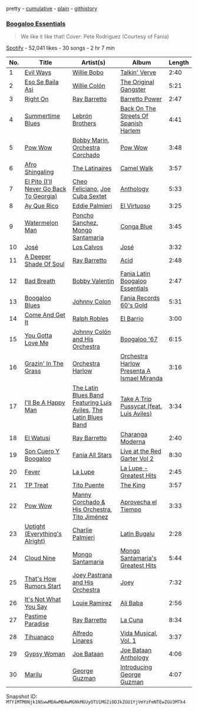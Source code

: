 pretty - [cumulative](/playlists/cumulative/37i9dQZF1DWYS4jYoOYXiN.md) - [plain](/playlists/plain/37i9dQZF1DWYS4jYoOYXiN) - [githistory](https://github.githistory.xyz/mackorone/spotify-playlist-archive/blob/main/playlists/plain/37i9dQZF1DWYS4jYoOYXiN)

### [Boogaloo Essentials](https://open.spotify.com/playlist/37i9dQZF1DWYS4jYoOYXiN)

> We like it like that! Cover: Pete Rodriguez \(Courtesy of Fania\)

[Spotify](https://open.spotify.com/user/spotify) - 52,041 likes - 30 songs - 2 hr 7 min

| No. | Title | Artist(s) | Album | Length |
|---|---|---|---|---|
| 1 | [Evil Ways](https://open.spotify.com/track/6LoiJXXZuZejbG6VjmjzA4) | [Willie Bobo](https://open.spotify.com/artist/74Dnr5flGLfLeyV85l0NUr) | [Talkin' Verve](https://open.spotify.com/album/5tUnjO8Xd6oEhQ0E8Kp6WU) | 2:40 |
| 2 | [Eso Se Baila Asi](https://open.spotify.com/track/71pNDcd8132efh1p56PwUP) | [Willie Colón](https://open.spotify.com/artist/7x5Slu7yTE5icZjNsc3OzW) | [The Original Gangster](https://open.spotify.com/album/0Csv84dozue6SsmJxp9t2Y) | 5:21 |
| 3 | [Right On](https://open.spotify.com/track/4V0PNNaNA9PgFC3zVlw8no) | [Ray Barretto](https://open.spotify.com/artist/2h4ndKS2vRWeFLpq8ARu0D) | [Barretto Power](https://open.spotify.com/album/5RxIBMJ5ZrQo1YmD1bk9k7) | 2:47 |
| 4 | [Summertime Blues](https://open.spotify.com/track/1e6jHVb4C6ehwXrMgqBk47) | [Lebrón Brothers](https://open.spotify.com/artist/3MeSOWo9ZSTe5Esf66uXam) | [Back On The Streets Of Spanish Harlem](https://open.spotify.com/album/3ea0oHYXJgewFJpRvH7iip) | 4:41 |
| 5 | [Pow Wow](https://open.spotify.com/track/33iZ7YZRt32eqtsRIEe7yj) | [Bobby Marin](https://open.spotify.com/artist/1M6SRxoB7bSY1M8WbwIeF3), [Orchestra Corchado](https://open.spotify.com/artist/1byeIsRSkUbfuvsT9iZMaW) | [Pow Wow](https://open.spotify.com/album/3JZjVes4oar3ZOF3EmToMx) | 3:48 |
| 6 | [Afro Shingaling](https://open.spotify.com/track/3DkeQ5mpbIPGBuGQ4DAcXg) | [The Latinaires](https://open.spotify.com/artist/4sTXPMY0WxaeBKN4HAXLIj) | [Camel Walk](https://open.spotify.com/album/3EhyH1sdQKmnNSd3YJzEFG) | 3:57 |
| 7 | [El Pito \(I'll Never Go Back To Georgia\)](https://open.spotify.com/track/4urZ7xOhe9Ss1Yi2t9a9NY) | [Cheo Feliciano](https://open.spotify.com/artist/1Ypa8o8muvDcgOt1YYtcOC), [Joe Cuba Sextet](https://open.spotify.com/artist/7glnjTMVq4r8iNugFbuIqj) | [Anthology](https://open.spotify.com/album/3ukST4dz4n39IwgDiFTk8x) | 5:33 |
| 8 | [Ay Que Rico](https://open.spotify.com/track/3BlTWnOYhEitWEEuoExGQq) | [Eddie Palmieri](https://open.spotify.com/artist/2VviFtXYreO6Zn9n8Ibk6C) | [El Virtuoso](https://open.spotify.com/album/0dXASdxVKVkeHjrAnVgDdX) | 3:25 |
| 9 | [Watermelon Man](https://open.spotify.com/track/5ZCHcxVW3vMPzJMTW9wBpc) | [Poncho Sanchez](https://open.spotify.com/artist/7wIvJyLDNfkgdKFVxJl5tL), [Mongo Santamaria](https://open.spotify.com/artist/2oVwztjpHpJlAvlVVuqVa0) | [Conga Blue](https://open.spotify.com/album/07nnA2Zlxl32A0CIB2qxlf) | 3:45 |
| 10 | [José](https://open.spotify.com/track/7yMjkYSTGoqFPsMYd8qi2Q) | [Los Calvos](https://open.spotify.com/artist/7EysVBxbAXcaVkrvgZ3a2z) | [José](https://open.spotify.com/album/2cGi5V4SM4khnF43D3NOnC) | 3:32 |
| 11 | [A Deeper Shade Of Soul](https://open.spotify.com/track/3IdSUJXeJ2stlXftRNOh2e) | [Ray Barretto](https://open.spotify.com/artist/2h4ndKS2vRWeFLpq8ARu0D) | [Acid](https://open.spotify.com/album/0RpE6Nz3Cyb7gx2CpC5dJn) | 2:48 |
| 12 | [Bad Breath](https://open.spotify.com/track/50PULwtJCTv0EjRsP27MDt) | [Bobby Valentin](https://open.spotify.com/artist/7nJ3uKCT4lPwDJSRZzBlss) | [Fania Latin Boogaloo Essentials](https://open.spotify.com/album/4J4m1XPyozIy8TDn1zxXKg) | 2:47 |
| 13 | [Boogaloo Blues](https://open.spotify.com/track/7wLdPTpjA6xOluKGOFBrmR) | [Johnny Colon](https://open.spotify.com/artist/4IQvRKcRuA2mzB6lc2E5Pm) | [Fania Records 60's Gold](https://open.spotify.com/album/2bfg6X6O2NlWNlvCHqsD8h) | 5:31 |
| 14 | [Come And Get It](https://open.spotify.com/track/647gi4v4E8zPT0GdiR8MxL) | [Ralph Robles](https://open.spotify.com/artist/6zIVmHQtPA9i2eZRDtWqjV) | [El Barrio](https://open.spotify.com/album/4xGW5NEUTOgeqvYoOCCD0k) | 3:00 |
| 15 | [You Gotta Love Me](https://open.spotify.com/track/2G0CLkfLw9TSsKQbnp3aqu) | [Johnny Colón and His Orchestra](https://open.spotify.com/artist/4yUkSaJEuOaiXGsw0NwIyD) | [Boogaloo '67](https://open.spotify.com/album/1x7WB2bsSYqHHfIQ7NeNyD) | 6:15 |
| 16 | [Grazin' In The Grass](https://open.spotify.com/track/039Mx8o4AA0xbVsd99L8FV) | [Orchestra Harlow](https://open.spotify.com/artist/6JW9UcNPmjUsybgF1WFdkR) | [Orchestra Harlow Presenta A Ismael Miranda](https://open.spotify.com/album/1vjHbuMmbI5zhLuN0eabmW) | 3:16 |
| 17 | [I'll Be A Happy Man](https://open.spotify.com/track/2P5nMi24nyYcd7roZt5HDK) | [The Latin Blues Band Featuring Luis Aviles](https://open.spotify.com/artist/5QnFEYXvvMgy6Skex2yNdM), [The Latin Blues Band](https://open.spotify.com/artist/6tSbjpTvszMPhHGOFvrW2W) | [Take A Trip Pussycat \(feat\. Luis Aviles\)](https://open.spotify.com/album/6MlF1GxkWZWvqxiz5QrdDJ) | 3:34 |
| 18 | [El Watusi](https://open.spotify.com/track/5jK21S6FXKQqjlK4vTBiMd) | [Ray Barretto](https://open.spotify.com/artist/2h4ndKS2vRWeFLpq8ARu0D) | [Charanga Moderna](https://open.spotify.com/album/5uYeVU8weEJgTFLblDuHFf) | 2:40 |
| 19 | [Son Cuero Y Boogaloo](https://open.spotify.com/track/3yGmOWLc5eScSOv84vs6dm) | [Fania All Stars](https://open.spotify.com/artist/1OdyhpUABf8avaZ9r8nI1u) | [Live at the Red Garter Vol 2](https://open.spotify.com/album/6D8lBJUjjeDz6ZhkhZlKCS) | 8:30 |
| 20 | [Fever](https://open.spotify.com/track/78RPkU9Tb9mc3CrT1b4Uxt) | [La Lupe](https://open.spotify.com/artist/5YR49Hzg7h990JxfXuxm3a) | [La Lupe \- Greatest Hits](https://open.spotify.com/album/03MZq6wqB3UwHpLa5kmCHJ) | 2:45 |
| 21 | [TP Treat](https://open.spotify.com/track/3trVLunsgJ5zojYzNMIg66) | [Tito Puente](https://open.spotify.com/artist/6SPpCqM8gOzrtICAxN5NuX) | [The King](https://open.spotify.com/album/2GIc0Slt2YBCnPsonsUP9O) | 3:57 |
| 22 | [Pow Wow](https://open.spotify.com/track/4BH7lDLLzKPGsF8cmt7p13) | [Manny Corchado & His Orchestra](https://open.spotify.com/artist/2pcuaTPFg6uZVSItPyitfg), [Tito Jiménez](https://open.spotify.com/artist/6x9fpanAwuhr976XEB5IiY) | [Aprovecha el Tiempo](https://open.spotify.com/album/4BaWqzO241fwSJQ1GgUFRP) | 3:33 |
| 23 | [Uptight \(Everything's Alright\)](https://open.spotify.com/track/4okBgDaUxKi8bNihP3PYSK) | [Charlie Palmieri](https://open.spotify.com/artist/1qNctKAgK8LDV3agmP8ukS) | [Latin Bugalu](https://open.spotify.com/album/16HyMNJ8doPkWJLQZvKmMH) | 2:28 |
| 24 | [Cloud Nine](https://open.spotify.com/track/7CRJV0qUMAxftqySiPazpK) | [Mongo Santamaria](https://open.spotify.com/artist/2oVwztjpHpJlAvlVVuqVa0) | [Mongo Santamaria's Greatest Hits](https://open.spotify.com/album/0iAuAgfu3aba2ebIBJ63P7) | 5:44 |
| 25 | [That's How Rumors Start](https://open.spotify.com/track/4HbyfigTHGdBuBaD1GsmKe) | [Joey Pastrana and His Orchestra](https://open.spotify.com/artist/0mWQOAjoHzqSNxwbGg4tf2) | [Joey](https://open.spotify.com/album/4I6Y0n7bB7op6vgT9YfW3R) | 7:32 |
| 26 | [It's Not What You Say](https://open.spotify.com/track/2e5coCHCulu84SddM2ripp) | [Louie Ramirez](https://open.spotify.com/artist/3ZRoChGFOnnQgeTiMo0o8L) | [Ali Baba](https://open.spotify.com/album/4Snlez56Y9rfE7M8cvrO8T) | 2:56 |
| 27 | [Pastime Paradise](https://open.spotify.com/track/36LpijZOR2wl2hGmVL1EN0) | [Ray Barretto](https://open.spotify.com/artist/2h4ndKS2vRWeFLpq8ARu0D) | [La Cuna](https://open.spotify.com/album/3vcEuGjhuMh3BKNWYBFFqy) | 8:34 |
| 28 | [Tihuanaco](https://open.spotify.com/track/0w1Zn7sPlkIbA9RZ1aLkgF) | [Alfredo Linares](https://open.spotify.com/artist/69cQFJ1QUMfKbGBygF0YCd) | [Vida Musical, Vol\. 1](https://open.spotify.com/album/4R5CqQ6zcAtkWcLua3mFW9) | 3:37 |
| 29 | [Gypsy Woman](https://open.spotify.com/track/2cTqYG1rtwmpiXvhIuTQFY) | [Joe Bataan](https://open.spotify.com/artist/7ME0heqob2B32S9ofWhOyU) | [Joe Bataan Anthology](https://open.spotify.com/album/4WdHyWjaXFd1dLFb6BlEPv) | 4:06 |
| 30 | [Marilu](https://open.spotify.com/track/65BjrUvYlKkptBynsmDC8K) | [George Guzman](https://open.spotify.com/artist/7wXX02Lo0mPh4IWhNCUmTL) | [Introducing George Guzman](https://open.spotify.com/album/1QqR4HsQos027cjTJC5MBM) | 4:07 |

Snapshot ID: `MTY1MTM0Njk1NSwwMDAwMDAwMGNkMGUyOTU1MGZiODJkZGU1YjVmYzFmNTEwZGU3MTk4`
